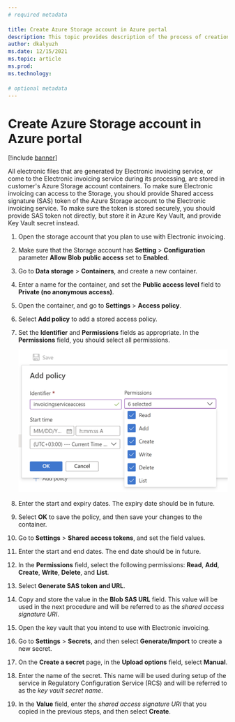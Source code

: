 ```yaml
---
# required metadata

title: Create Azure Storage account in Azure portal
description: This topic provides description of the process of creation Azure storage account for Electronic invoicing.
author: dkalyuzh
ms.date: 12/15/2021
ms.topic: article
ms.prod: 
ms.technology: 

# optional metadata
---
```


# Create Azure Storage account in Azure portal

[!include [banner](../includes/banner.md)]

All electronic files that are generated by Electronic invoicing service, or come to the Electronic invoicing service during its processing, are stored in customer's Azure Storage account containers. To make sure Electronic invoicing can access to the Storage, you should provide Shared access signature (SAS) token of the Azure Storage account to the Electronic invoicing service. To make sure the token is stored securely, you should provide SAS token not directly, but store it in Azure Key Vault, and provide Key Vault secret instead.

1. Open the storage account that you plan to use with Electronic invoicing.
2. Make sure that the Storage account has **Setting** > **Configuration** parameter **Allow Blob public access** set to **Enabled**.
3. Go to **Data storage** > **Containers**, and create a new container.
4. Enter a name for the container, and set the **Public access level** field to **Private (no anonymous access)**.
5. Open the container, and go to **Settings** > **Access policy**.
6. Select **Add policy** to add a stored access policy.
7. Set the **Identifier** and **Permissions** fields as appropriate. In the **Permissions** field, you should select all permissions.
   
   ![Add policy section, Permissions field with all permissions selected.](media/e-invoicing-azure-1.png)

8. Enter the start and expiry dates. The expiry date should be in future.
9. Select **OK** to save the policy, and then save your changes to the container.
10. Go to **Settings** > **Shared access tokens**, and set the field values.
11. Enter the start and end dates. The end date should be in future.
12. In the **Permissions** field, select the following permissions: **Read**, **Add**, **Create**, **Write**, **Delete**, and **List**.
13. Select **Generate SAS token and URL**.
14. Copy and store the value in the **Blob SAS URL** field. This value will be used in the next procedure and will be referred to as the *shared access signature URI*.
15. Open the key vault that you intend to use with Electronic invoicing.
16. Go to **Settings** > **Secrets**, and then select **Generate/Import** to create a new secret.
17. On the **Create a secret** page, in the **Upload options** field, select **Manual**.
18. Enter the name of the secret. This name will be used during setup of the service in Regulatory Configuration Service (RCS) and will be referred to as the *key vault secret name*.
19. In the **Value** field, enter the *shared access signature URI* that you copied in the previous steps, and then select **Create**.
